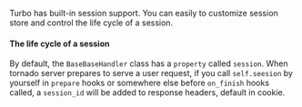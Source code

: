 Turbo has built-in session support. You can easily to customize session store and control the life cycle of a session.


#### The life cycle of a session

By default, the `BaseBaseHandler` class has a `property` called `session`. When tornado server 
prepares to serve a user request, if you call `self.seesion` by yourself in `prepare` hooks or somewhere else before `on_finish` hooks called, a `session_id` will be added to response headers, default in cookie.